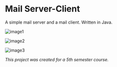 # Mail Server-Client
A simple mail server and a mail client. Written in Java.  

  
  ![image1](https://i.ibb.co/Gd6ZzyV/server.png)  
    
  ![image2](https://i.ibb.co/SJPvXDg/client1.png)  
  
  ![image3](https://i.ibb.co/5BknhnH/client2.png)  
  
*This project was created for a 5th semester course.*   
